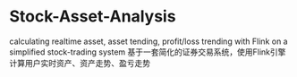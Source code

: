 # Stock-Asset-Analysis
calculating realtime asset, asset tending, profit/loss trending with Flink on a simplified stock-trading system
基于一套简化的证券交易系统，使用Flink引擎计算用户实时资产、资产走势、盈亏走势
